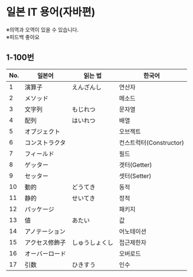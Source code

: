 # 일본 IT 용어(자바편)

※의역과 오역이 있을 수 있습니다.  
※피드백 좋아요

## 1-100번

No. |일본어           |읽는 법          |한국어
----|-----------------|-----------------|----------------------
1   |演算子           |えんざんし       |연산자
2   |メソッド         |                 |메소드
3   |文字列           |もじれつ         |문자열
4   |配列             |はいれつ         |배열
5   |オブジェクト     |                 |오브젝트
6   |コンストラクタ   |                 |컨스트럭터(Constructor)
7   |フィールド       |                 |필드
8   |ゲッター         |                 |겟터(Getter)
9   |セッター         |                 |셋터(Setter)
10  |動的             |どうてき         |동적
11  |静的             |せいてき         |정적
12  |パッケージ       |                 |패키지
13  |値               |あたい           |값
14  |アノテーション   |                 |어노테이션
15  |アクセス修飾子   |しゅうしょくし   |접근제한자
16  |オーバーロード   |                 |오버로드
17  |引数             |ひきすう         |인수
